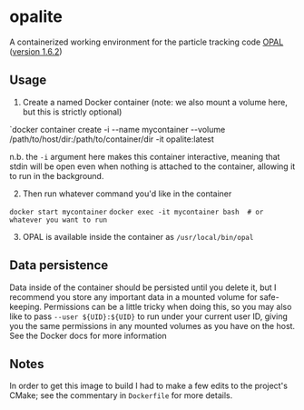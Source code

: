 # opalite

A containerized working environment for the particle tracking code
[OPAL](https://gitlab.psi.ch/OPAL/src) ([version 1.6.2](https://gitlab.psi.ch/OPAL/src/-/tree/OPAL-1.6.2))

## Usage

1) Create a named Docker container (note: we also mount a volume here, but this is
strictly optional)

`docker container create -i --name mycontainer --volume /path/to/host/dir:/path/to/container/dir -it opalite:latest

n.b. the `-i` argument here makes this container interactive, meaning that
stdin will be open even when nothing is attached to the container, allowing it
to run in the background.

2) Then run whatever command you'd like in the container

`docker start mycontainer`
`docker exec -it mycontainer bash  # or whatever you want to run`

3) OPAL is available inside the container as `/usr/local/bin/opal`

## Data persistence

Data inside of the container should be persisted until you delete it, but I
recommend you store any important data in a mounted volume for safe-keeping.
Permissions can be a little tricky when doing this, so you may also like to
pass `--user ${UID}:${UID}` to run under your current user ID, giving you the
same permissions in any mounted volumes as you have on the host. See the Docker
docs for more information

## Notes

In order to get this image to build I had to make a few edits to the project's
CMake; see the commentary in `Dockerfile` for more details.
